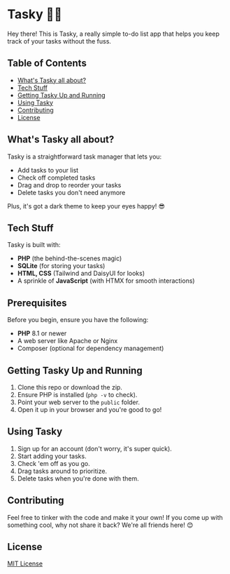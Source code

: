# Tasky 📝✅

Hey there! This is Tasky, a really simple to-do list app that helps you keep track of your tasks without the fuss.

## Table of Contents
- [What's Tasky all about?](#whats-tasky-all-about)
- [Tech Stuff](#tech-stuff)
- [Getting Tasky Up and Running](#getting-tasky-up-and-running)
- [Using Tasky](#using-tasky)
- [Contributing](#contributing)
- [License](#license)

## What's Tasky all about?

Tasky is a straightforward task manager that lets you:
- Add tasks to your list
- Check off completed tasks
- Drag and drop to reorder your tasks
- Delete tasks you don't need anymore

Plus, it's got a dark theme to keep your eyes happy! 😎

## Tech Stuff

Tasky is built with:
- **PHP** (the behind-the-scenes magic)
- **SQLite** (for storing your tasks)
- **HTML, CSS** (Tailwind and DaisyUI for looks)
- A sprinkle of **JavaScript** (with HTMX for smooth interactions)

## Prerequisites

Before you begin, ensure you have the following:
- **PHP** 8.1 or newer
- A web server like Apache or Nginx
- Composer (optional for dependency management)

## Getting Tasky Up and Running

1. Clone this repo or download the zip.
2. Ensure PHP is installed (`php -v` to check).
3. Point your web server to the `public` folder.
4. Open it up in your browser and you're good to go!

## Using Tasky

1. Sign up for an account (don't worry, it's super quick).
2. Start adding your tasks.
3. Check 'em off as you go.
4. Drag tasks around to prioritize.
5. Delete tasks when you're done with them.

## Contributing

Feel free to tinker with the code and make it your own! If you come up with something cool, why not share it back? We're all friends here! 😊

## License

[MIT License](LICENSE)